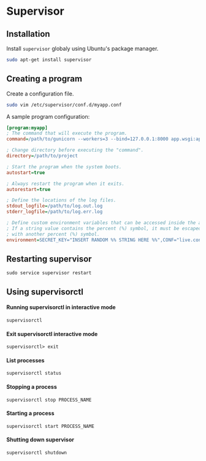 Supervisor
==========


Installation
--------------------------------------------------

Install `supervisor` globaly using Ubuntu's package manager.

```bash
sudo apt-get install supervisor
```


Creating a program
--------------------------------------------------

Create a configuration file.

```bash
sudo vim /etc/supervisor/conf.d/myapp.conf
```

A sample program configuration:

```ini
[program:myapp]
; The command that will execute the program.
command=/path/to/gunicorn --workers=3 --bind=127.0.0.1:8000 app.wsgi:application

; Change directory before executing the "command".
directory=/path/to/project

; Start the program when the system boots.
autostart=true

; Always restart the program when it exits.
autorestart=true

; Define the locations of the log files.
stdout_logfile=/path/to/log.out.log
stderr_logfile=/path/to/log.err.log

; Define custom environment variables that can be accessed inside the app.
; If a string value contains the percent (%) symbol, it must be escaped
; with another percent (%) symbol.
environment=SECRET_KEY="INSERT RANDOM %% STRING HERE %%",CONF="live.conf"
```


Restarting supervisor
--------------------------------------------------
`sudo service supervisor restart`


Using supervisorctl
--------------------------------------------------

#### Running supervisorctl in interactive mode
`supervisorctl`

#### Exit supervisorctl interactive mode
`supervisorctl> exit`

#### List processes
`supervisorctl status`

#### Stopping a process
`supervisorctl stop PROCESS_NAME`

#### Starting a process
`supervisorctl start PROCESS_NAME`

#### Shutting down supervisor
`supervisorctl shutdown`